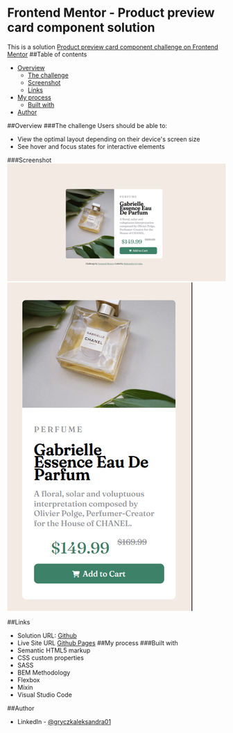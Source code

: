 # Frontend Mentor - Product preview card component solution
This is a solution [Product preview card component challenge on Frontend Mentor](https://www.frontendmentor.io/challenges/product-preview-card-component-GO7UmttRfa)
##Table of contents
- [Overview](##overview)
  - [The challenge](###The-challenge)
  - [Screenshot](###Screenshot)
  - [Links](##Links)
- [My process](##My-process)
  - [Built with](###Built-with)
- [Author](##Author)

##Overview
###The challenge
Users should be able to:

- View the optimal layout depending on their device's screen size
- See hover and focus states for interactive elements

###Screenshot
![Screenshoot](screenshoots/product-prev-desktop-screen.png)
![Screenshoot](screenshoots/product-prev-mobile-screen.png)

##Links
- Solution URL: [Github](https://github.com/Emmettek/product-preview-card-component)
- Live Site URL [Github Pages](https://emmettek.github.io/product-preview-card-component/)
##My process
###Built with
- Semantic HTML5 markup
- CSS custom properties
- SASS
- BEM Methodology
- Flexbox
- Mixin
- Visual Studio Code

##Author
- LinkedIn - [@gryczkaleksandra01](https://www.linkedin.com/in/gryczkaleksandra01/)
